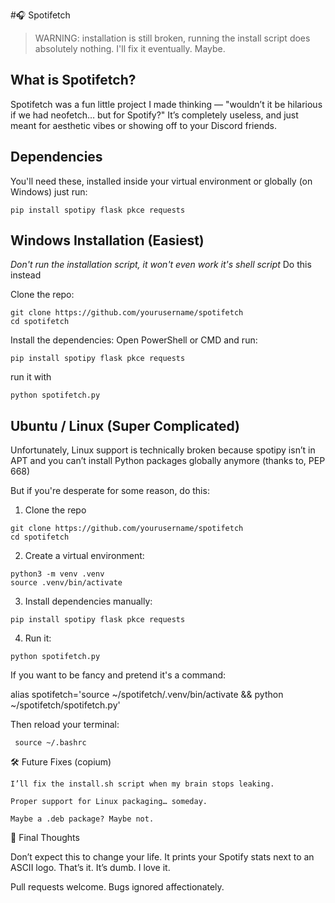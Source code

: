 #🎧 Spotifetch

>   WARNING: installation is still broken, running the install script does absolutely nothing. I'll fix it eventually. Maybe.

## What is Spotifetch?

Spotifetch was a fun little project I made thinking — "wouldn’t it be hilarious if we had neofetch… but for Spotify?"
It’s completely useless, and just meant for aesthetic vibes or showing off to your Discord friends.


## Dependencies

You'll need these, installed inside your virtual environment or globally (on Windows) just run:

```
pip install spotipy flask pkce requests
```

## Windows Installation (Easiest)

*Don't run the installation script, it won't even work it's shell script*
Do this instead


Clone the repo:
```
git clone https://github.com/yourusername/spotifetch
cd spotifetch
```

Install the dependencies:
Open PowerShell or CMD and run:
```
pip install spotipy flask pkce requests
```
run it with

```
python spotifetch.py
```


## Ubuntu / Linux (Super Complicated)

Unfortunately, Linux support is technically broken because spotipy isn’t in APT and you can’t install Python packages globally anymore (thanks to, PEP 668)

But if you're desperate for some reason, do this:

1. Clone the repo
```
git clone https://github.com/yourusername/spotifetch
cd spotifetch
```

2. Create a virtual environment:

```
python3 -m venv .venv
source .venv/bin/activate
```

3. Install dependencies manually:

```
pip install spotipy flask pkce requests
```

4. Run it:

```
python spotifetch.py
```

If you want to be fancy and pretend it's a command:

alias spotifetch='source ~/spotifetch/.venv/bin/activate && python ~/spotifetch/spotifetch.py'

Then reload your terminal:
```
 source ~/.bashrc
```

🛠 Future Fixes (copium)

    I’ll fix the install.sh script when my brain stops leaking.

    Proper support for Linux packaging… someday.

    Maybe a .deb package? Maybe not.

🐸 Final Thoughts

Don’t expect this to change your life. It prints your Spotify stats next to an ASCII logo. That’s it. It’s dumb. I love it.

Pull requests welcome.
Bugs ignored affectionately.